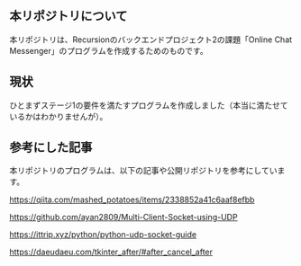 ## 本リポジトリについて

本リポジトリは、Recursionのバックエンドプロジェクト2の課題「Online Chat Messenger」のプログラムを作成するためのものです。

## 現状

ひとまずステージ1の要件を満たすプログラムを作成しました（本当に満たせているかはわかりませんが）。

## 参考にした記事

本リポジトリのプログラムは、以下の記事や公開リポジトリを参考にしています。

https://qiita.com/mashed_potatoes/items/2338852a41c6aaf8efbb

https://github.com/ayan2809/Multi-Client-Socket-using-UDP

https://ittrip.xyz/python/python-udp-socket-guide

https://daeudaeu.com/tkinter_after/#after_cancel_after
